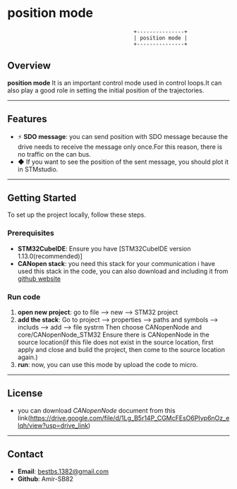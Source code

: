 # position mode

                                            +---------------+
                                            | position mode |
                                            +---------------+
## Overview

**position mode** It is an important control mode used in control loops.It can also play a good role in setting the initial position of the trajectories.   

---

## Features

- ⚡ **SDO message**: you can send position with SDO message because the drive needs to receive the message only once.For this reason, there is no traffic on the can bus.
- ◆ If you want to see the position of the sent message, you should plot it in STMstudio.
---

## Getting Started

To set up the project locally, follow these steps.

### Prerequisites
- **STM32CubeIDE**: Ensure you have [STM32CubeIDE version 1.13.0(recommended)]
- **CANopen stack**: you need this stack for your communication 
i have used this stack in the code, you can also download and including it from [github website](https://github.com/CANopenNode/CANopenNode)

### Run code
1. **open new project**: 
    go to file --> new --> STM32 project
2. **add the stack**: 
    Go to project --> properties --> paths and symbols --> includs --> add --> file systrm
    Then choose CANopenNode and core/CANopenNode_STM32
    Ensure there is CANopenNode in the source location(if this file does not exist in the source location, first apply and close and build the project, then come to the source location again.)
3. **run**:
    now, you can use this mode by upload the code to micro.

---

## License
- you can download
 *CANopenNode* document from this link(https://drive.google.com/file/d/1Lg_B5r14P_CGMcFEsO6PIyp6nOz_elqh/view?usp=drive_link)

---

## Contact
- **Email**: bestbs.1382@gmail.com
- **Github**: Amir-SB82
